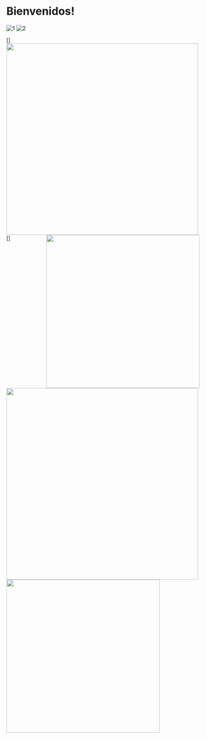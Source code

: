 # Bienvenidos!

![1](https://user-images.githubusercontent.com/81307858/113519935-94731800-955d-11eb-8d60-9f318b1d8c40.png)
![2](https://user-images.githubusercontent.com/81307858/113519938-98069f00-955d-11eb-859b-e11ea3504012.png)

[<img align="left" width="500px" src="https://user-images.githubusercontent.com/81307858/113522664-7a8f0080-9570-11eb-851b-ecfd42187b58.png" />]

[<img align="right" width="400px" src="https://user-images.githubusercontent.com/81307858/113522671-8b3f7680-9570-11eb-828e-43dc2baac9ef.png" />][Website]

[Website]: https://scs4hwkacnb.typeform.com/to/SDqPkxpG



[<img align="left" width="500px" src="https://user-images.githubusercontent.com/81307858/113522615-0eac9800-9570-11eb-8bfe-1589f330bf00.png" />]


[<img align="righ" width="400px" src="https://user-images.githubusercontent.com/81307858/113522634-43205400-9570-11eb-9368-ca2792c873ed.png" />][Descargar]

[Descargar]: https://drive.google.com/drive/u/1/folders/14gaAcVQQJE1JtKCbYrey1wCUWexvY9nC


